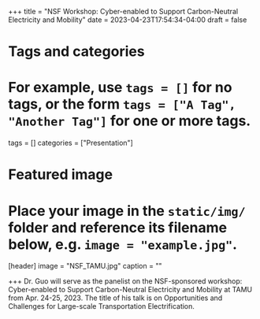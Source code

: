 +++
title = "NSF Workshop: Cyber-enabled to Support Carbon-Neutral Electricity and Mobility"
date = 2023-04-23T17:54:34-04:00
draft = false

# Tags and categories
# For example, use `tags = []` for no tags, or the form `tags = ["A Tag", "Another Tag"]` for one or more tags.
tags = []
categories = ["Presentation"]

# Featured image
# Place your image in the `static/img/` folder and reference its filename below, e.g. `image = "example.jpg"`.
[header]
image = "NSF_TAMU.jpg"
caption = ""

+++
Dr. Guo will serve as the panelist on the NSF-sponsored workshop: Cyber-enabled to Support Carbon-Neutral Electricity and Mobility at TAMU from Apr. 24-25, 2023. The title of his talk is on Opportunities and Challenges for Large-scale Transportation Electrification.
